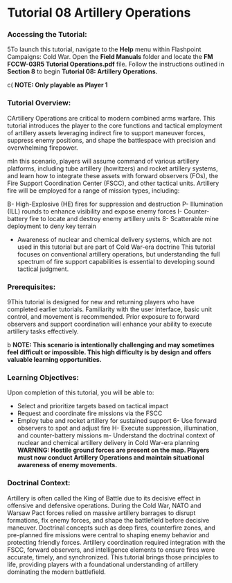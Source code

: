 # Tutorial 08   Artillery Operations


### Accessing the Tutorial:

5To launch this tutorial, navigate to the **Help** menu within Flashpoint Campaigns: Cold War. Open the **Field Manuals** folder and locate the **FM FCCW-03R5 Tutorial Operations.pdf** file. Follow the instructions outlined in **Section 8** to begin **Tutorial 08: Artillery Operations.**

c(  **NOTE: Only playable as Player 1**
### Tutorial Overview:

CArtillery Operations are critical to modern combined arms warfare. This tutorial introduces the player to the core functions and tactical employment of artillery assets leveraging indirect fire to support maneuver forces, suppress enemy positions, and shape the battlespace with precision and overwhelming firepower.

mIn this scenario, players will assume command of various artillery platforms, including tube artillery (howitzers) and rocket artillery systems, and learn how to integrate these assets with forward observers (FOs), the Fire Support Coordination Center (FSCC), and other tactical units. Artillery fire will be employed for a range of mission types, including:

B- High-Explosive (HE) fires for suppression and destruction
P- Illumination (ILL) rounds to enhance visibility and expose enemy forces
I- Counter-battery fire to locate and destroy enemy artillery units
8- Scatterable mine deployment to deny key terrain
- Awareness of nuclear and chemical delivery systems, which are not used in this tutorial but are part of Cold War-era doctrine
This tutorial focuses on conventional artillery operations, but understanding the full spectrum of fire support capabilities is essential to developing sound tactical judgment.

### Prerequisites:

9This tutorial is designed for new and returning players who have completed earlier tutorials. Familiarity with the user interface, basic unit control, and movement is recommended. Prior exposure to forward observers and support coordination will enhance your ability to execute artillery tasks effectively.

b  **NOTE: This scenario is intentionally challenging and may sometimes feel difficult or impossible. This high difficulty is by design and offers valuable learning opportunities.**
### Learning Objectives:

Upon completion of this tutorial, you will be able to:

- Select and prioritize targets based on tactical impact
- Request and coordinate fire missions via the FSCC
- Employ tube and rocket artillery for sustained support
6- Use forward observers to spot and adjust fire
H- Execute suppression, illumination, and counter-battery missions
m- Understand the doctrinal context of nuclear and chemical artillery delivery in Cold War-era planning
**WARNING: Hostile ground forces are present on the map. Players must now conduct Artillery Operations and maintain situational awareness of enemy movements.**
### Doctrinal Context:

Artillery is often called the  King of Battle  due to its decisive effect in offensive and defensive operations. During the Cold War, NATO and Warsaw Pact forces relied on massive artillery barrages to disrupt formations, fix enemy forces, and shape the battlefield before decisive maneuver. Doctrinal concepts such as deep fires, counterfire zones, and pre-planned fire missions were central to shaping enemy behavior and protecting friendly forces. Artillery coordination required integration with the FSCC, forward observers, and intelligence elements to ensure fires were accurate, timely, and synchronized. This tutorial brings those principles to life, providing players with a foundational understanding of artillery dominating the modern battlefield.
